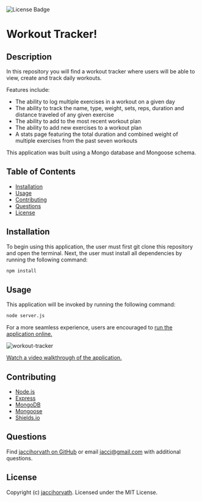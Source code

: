 ![License Badge](https://img.shields.io/github/license/jaccihorvath/workout-tracker)
# Workout Tracker!

## Description
In this repository you will find a workout tracker where users will be able to view, create and track daily workouts. 

Features include:
* The ability to log multiple exercises in a workout on a given day
* The ability to track the name, type, weight, sets, reps, duration and distance traveled of any given exercise
* The ability to add to the most recent workout plan
* The ability to add new exercises to a workout plan
* A stats page featuring the total duration and combined weight of multiple exercises from the past seven workouts


This application was built using a Mongo database and Mongoose schema.

## Table of Contents
* [Installation](#installation)
* [Usage](#usage)
* [Contributing](#contributing)
* [Questions](#questions)
* [License](#license)


## Installation
To begin using this application, the user must first git clone this repository and open the terminal. Next, the user must install all dependencies by running the following command:

```bash
npm install
```


## Usage
This application will be invoked by running the following command:

```bash
node server.js
```

For a more seamless experience, users are encouraged to [run the application online.](https://young-spire-44481.herokuapp.com/?id=603438c9efbabc00155395b7)

![workout-tracker](public/images/workout-tracker.gif)

[Watch a video walkthrough of the application.](https://drive.google.com/file/d/1eJ8MkjpzpIJuk7sFD1j7Ct25AAQtIhII/view)


## Contributing
* [Node.js](https://nodejs.org/en/)
* [Express](http://expressjs.com/)
* [MongoDB](https://www.mongodb.com/)
* [Mongoose](https://mongoosejs.com/)
* [Shields.io](https://shields.io/)


## Questions
Find [jaccihorvath on GitHub](https://github.com/jaccihorvath) or email [jacci@gmail.com](mailto:jacci@gmail.com) with additional questions.


## License
Copyright (c) [jaccihorvath](https://github.com/jaccihorvath).
Licensed under the MIT License.
